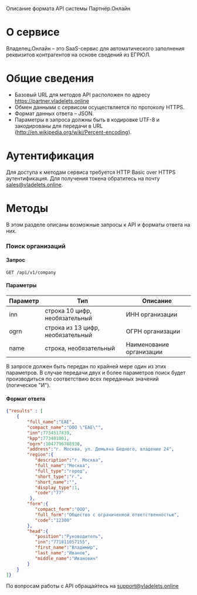 Описание формата API системы Партнёр.Онлайн
# О сервисе
Владелец.Онлайн – это SaaS-сервис для автоматического заполнения реквизитов контрагентов на основе сведений из ЕГРЮЛ.
# Общие сведения
  - Базовый URL для методов API расположен по адресу https://partner.vladelets.online
  - Обмен данными с сервисом  осуществляется по протоколу HTTPS.
  - Формат данных ответа – JSON.
  - Параметры в запроса должны быть в кодировке UTF-8 и закодированы для передачи в URL (http://en.wikipedia.org/wiki/Percent-encoding).
# Аутентификация
Для доступа к методам сервиса требуется HTTP Basic over HTTPS аутентификация. Для получения токена обратитесь на почту sales@vladelets.online.

# Методы
В этом разделе описаны возможные запросы к API и форматы ответа на них.
### Поиск организаций
#### Запрос
`GET /api/v1/company`
#### Параметры
| Параметр | Тип | Описание |
| ------ | ------ | ------ |
| inn | строка 10 цифр, необязательный | ИНН организации |
| ogrn | строка из 13 цифр, необязательный | ОГРН организации |
| name | строка, необязательный | Наименование организации 

В запросе должен быть передан по крайней мере один из этих параметров. В случае передачи двух и более параметров поиск будет производиться по соответствию всех переданных значений (логическое "И").
#### Формат ответа
```json
{"results" : [
    {
        "full_name":"ЕАЕ",
        "compact_name":"ООО \"ЕАЕ\"",
        "inn":7734517839,
        "kpp":773401001,
        "ogrn":1047796788930,
        "address":"г. Москва, ул. Демьяна Бедного, владение 24",
        "region":{  
           "description":"г. Москва",
           "full_name":"Москва",
           "full_type":"город",
           "short_type":"г.",
           "short_name":"",
           "display_type":1,
           "code":"77"
         },
        "form":{  
           "compact_form":"ООО",
           "full_form":"Общество с ограниченной ответственностью",
           "code":"12300"
        },
        "head":{  
           "position":"Руководитель",
           "inn":"771811057155",
           "first_name":"Владимир",
           "last_name":"Иванов",
           "middle_name":"Иванович"
        }
    }      
]}
```
По вопросам работы с API обращайтесь на support@vladelets.online

